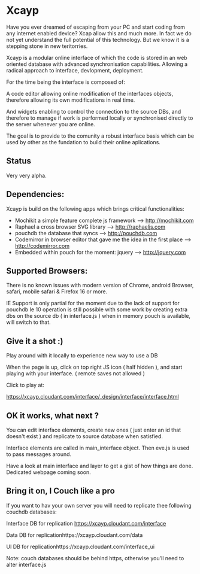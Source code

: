 Xcayp
=====

Have you ever dreamed of escaping from your PC and start coding from any internet enabled device? Xcap allow this and much more.
In fact we do not yet understand the full potential of this technology. But we know it is a stepping stone in new 
teritorries. 

Xcayp is a modular online interface of which the code is stored in an web oriented database with advanced 
synchronisation capabilities. Allowing a radical approach to interface, devlopment, deployment.  

For the time being the interface is composed of:

A code editor allowing online modification of the interfaces objects, therefore allowing its own modifications in real 
time.

And widgets enabling to control the connection to the source DBs, and therefore to manage if work is performed locally 
or synchronised directly to the server whenever you are online.


The goal is to provide to the comunity  a robust interface basis which can be used by other as the fundation to build 
their online aplications.

Status
------

Very very alpha.

Dependencies:
-------------
Xcayp is build on the following apps which brings critical functionalities:
- Mochikit a simple feature complete js framework    					 --> http://mochikit.com
- Raphael a cross browser SVG library										 --> http://raphaeljs.com
- pouchdb the database that syncs											 --> http://pouchdb.com
- Codemirror in browser editor that gave me the idea in the first place		 --> http://codemirror.com
- Embedded within pouch for the moment: jquery								 --> http://jquery.com

Supported Browsers:
------------------
There is no known issues with modern version of Chrome, android Browser, safari, mobile safari & Firefox 16 or more. 

IE Support is only partial for the moment due to the lack of support for pouchdb
Ie 10 operation is still possible with some work by creating extra dbs on the source db ( in interface.js ) when in memory pouch is available, will switch to that.


Give it a shot :)
----------------

Play around with it locally to experience new way to use a DB 

When the page is up, click on top right JS icon ( half hidden ), and start playing with your interface.
( remote saves not allowed )

Click to play at:

https://xcayp.cloudant.com/interface/_design/interface/interface.html


OK it works, what next ?
------------------------

You can edit interface elements, create new ones ( just enter an id that doesn't exist ) and replicate to source database when satisfied.

Interface elements are called in main_interface object. Then eve.js is used to pass messages around.

Have a look at main interface and layer to get a gist of how things are done.
Dedicated webpage coming soon.



Bring it on, I Couch like a pro
-------------------------------

If you want to hav your own server you will need to replicate thee following couchdb databases:

Interface DB for replication https://xcayp.cloudant.com/interface

Data DB for replicationhttps://xcayp.cloudant.com/data

UI DB for replicationhttps://xcayp.cloudant.com/interface_ui

Note: couch databases should be behind https, otherwise you'll need to alter interface.js


